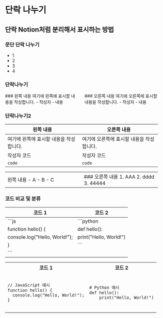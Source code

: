 # 단락 나누기

## 단락 Notion처럼 분리해서 표시하는 방법

### 문단 단락 나누기

- 1
- 2
- 3
- 4


### 단락나누기

<div style="display: flex;">
  <div style="flex: 1; padding-right: 10px;">
    ### 왼쪽 내용
    여기에 왼쪽에 표시할 내용을 작성합니다.
    - 작성자
    - 내용
    
  </div>
  
  <div style="flex: 1; padding-left: 10px;">
    ### 오른쪽 내용
    여기에 오른쪽에 표시할 내용을 작성합니다.
    - 작성자 
    - 내용
    
  </div>
</div>

### 단락나누기2
| 왼쪽 내용 | 오른쪽 내용 |
| --------- | ----------- |
| 여기에 왼쪽에 표시할 내용을 작성합니다. | 여기에 오른쪽에 표시할 내용을 작성합니다. |
| 작성자 코드 | 작성자 코드 |
| ```code ``` | ```code ``` |


<div>
<table style="border:none; width: 100%;">
  <tr>
    <td style="border:none; width: 50%;">
      왼쪽 내용
      - A
      - B
      - C
    </td>
    <td style="border:none; width: 50%;">
      ### 오른쪽 내용
      1. AAA
      2. dddd
      3. 44444
    </td>
  </tr>
</table>
</div>


### 코드 비교 및 분류

| 코드 1 | 코드 2 |
| ------ | ------ |
| ```js                           | ```python                  |
| function hello() {              | def hello():               |
|   console.log("Hello, World!"); |     print("Hello, World!") |
| }                               | ```                        |
| ```                             |                            |





<table>
  <tr>
    <th>코드 1</th>
    <th>코드 2</th>
  </tr>
  <tr>
    <td>
      <pre><code>
// JavaScript 예시
function hello() {
  console.log("Hello, World!");
}
      </code></pre>
    </td>
    <td>
      <pre><code>
# Python 예시
def hello():
    print("Hello, World!")
      </code></pre>
    </td>
  </tr>
</table>

